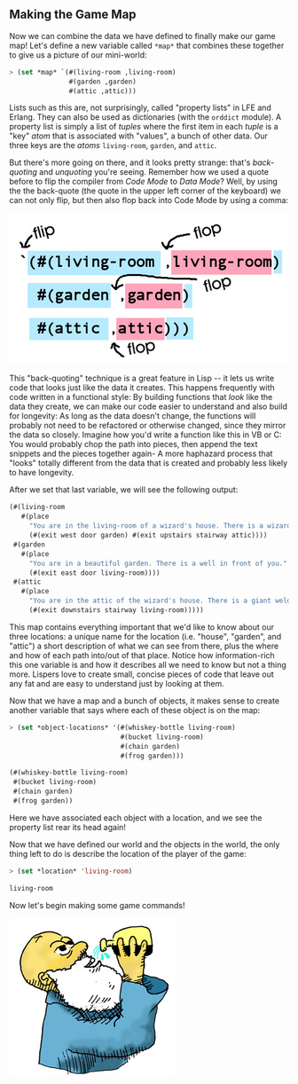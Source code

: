 ## Making the Game Map

Now we can combine the data we have defined to finally make our game map! Let's define a new variable called ``*map*`` that combines these together to give us a picture of our mini-world:

```lisp
> (set *map* `(#(living-room ,living-room)
               #(garden ,garden)
               #(attic ,attic)))
```

 Lists such as this are, not surprisingly, called "property lists" in LFE and Erlang. They can also be used as dictionaries (with the ``orddict`` module). A property list is simply a list of *tuples* where the first item in each *tuple* is a "key" *atom* that is associated with "values", a bunch of other data. Our three keys are the *atoms* ``living-room``, ``garden``, and ``attic``.

But there's more going on there, and it looks pretty strange: that's
*back-quoting* and *unquoting* you're seeing. Remember how we used a quote before to flip the compiler from *Code Mode* to *Data Mode*? Well, by using the the back-quote (the quote in the upper left corner of the keyboard) we can not only flip, but then also flop back into Code Mode by using a comma:

![](images/backquote.jpg)

This "back-quoting" technique is a great feature in Lisp -- it lets us write code that looks just like the data it creates. This happens frequently with code written in a functional style: By building functions that *look* like the data they create, we can make our code easier to understand and also build for longevity: As long as the data doesn't change, the functions will probably not need to be refactored or otherwise changed, since they mirror the data so closely. Imagine how you'd write a function like this in VB or C: You would probably chop the path into pieces, then append the text snippets and the pieces together again- A more haphazard process that "looks" totally different from the data that is created and probably less likely to have longevity.

After we set that last variable, we will see the following output:

```lisp
(#(living-room
   #(place
     "You are in the living-room of a wizard's house. There is a wizard snoring loudly on the couch."
     (#(exit west door garden) #(exit upstairs stairway attic))))
 #(garden
   #(place
     "You are in a beautiful garden. There is a well in front of you."
     (#(exit east door living-room))))
 #(attic
   #(place
     "You are in the attic of the wizard's house. There is a giant welding torch in the corner."
     (#(exit downstairs stairway living-room)))))
```

This map contains everything important that we'd like to know about our three locations: a unique name for the location (i.e. "house", "garden", and "attic") a short description of what we can see from there, plus the where and how of each path into/out of that place. Notice how information-rich this one variable is and how it describes all we need to know but not a thing more. Lispers love to create small, concise pieces of code that leave out any fat and are easy to understand just by looking at them.

Now that we have a map and a bunch of objects, it makes sense to create another variable that says where each of these object is on the map:

```lisp
> (set *object-locations* '(#(whiskey-bottle living-room)
                            #(bucket living-room)
                            #(chain garden)
                            #(frog garden)))
```
```lisp
(#(whiskey-bottle living-room)
 #(bucket living-room)
 #(chain garden)
 #(frog garden))
```

Here we have associated each object with a location, and we see the property list rear its head again!

Now that we have defined our world and the objects in the world, the only thing left to do is describe the location of the player of the game:

```lisp
> (set *location* 'living-room)
```
```lisp
living-room
```

Now let's begin making some game commands!

![](images/drink.jpg)
